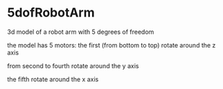 # 5dofRobotArm
3d model of a robot arm with 5 degrees of freedom

the model has 5 motors:
the first (from bottom to top) rotate around the z axis

from second to fourth rotate around the y axis

the fifth rotate around the x axis
